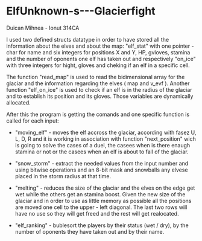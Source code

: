 # ElfUnknown-s---Glacierfight

Duican Mihnea - Ionut 314CA

I used two defined structs datatype in order to have stored all the information 
about the elves and about the map: "elf_stat" with one pointer - char for name
and six integers for positions X and Y, HP, gvloves, stamina and the number of 
oponents one elf has taken out and respectively "on_ice" with three integers for
hight, gloves and cheking if an elf in a specific cell.

The function "read_map" is used to read the bidimensional array for the glaciar 
and the information regarding the elves ( map and v_evf ). Another function 
"elf_on_ice" is used to check if an elf is in the radius of the glaciar and to 
establish its position and its gloves. Those variables are dynamically allocated.

After this the program is getting the comands and one specific function is
called for each input:

* "moving_elf" - moves the elf accross the glaciar, according with fasez U, L,
D, R and it is working in association with function "next_position" wich is going
to solve the cases of a duel, the casees when is there enaugh stamina or not
or the casees when an elf is about to fall of the glaciar.

* "snow_storm" - extract the needed values from the input number and using 
bitwise operations and an 8-bit mask and snowballs any elvese placed in the 
storm radius at that time.

* "melting" - reduces the size of the glaciar and the elves on the edge get wet
while the others get an stamina boost. Given the new size of the glaciar and in 
order to use as little memory as possible all the positions are moved one cell 
to the upper - left diagonal. The last two rows will have no use so they will get 
freed and the rest will get realocated.

* "elf_ranking" - bublesort the players by their status (wet / dry), by the
number of oponents they have taken out and by their name.
